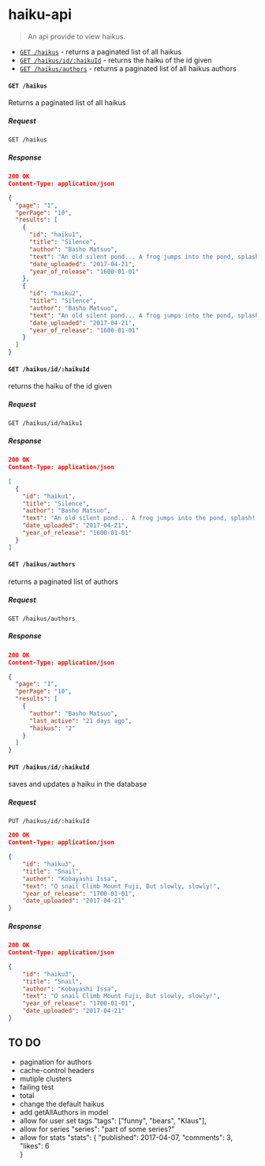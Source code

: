 # haiku-api

> An api provide to view haikus.

* [`GET /haikus`](#-get-haikus-) - returns a paginated list of all haikus
* [`GET /haikus/id/:haikuId`](#-get-haikus-id-haikuId) - returns the haiku of the id given
* [`GET /haikus/authors`](#-get-authors) - returns a paginated list of all haikus authors

#### `GET /haikus`
Returns a paginated list of all haikus

##### Request
```HTTP
GET /haikus
```

##### Response
```JSON
200 OK
Content-Type: application/json

{
  "page": "1",
  "perPage": "10",
  "results": [
    {
      "id": "haiku1",
      "title": "Silence",
      "author": "Basho Matsuo",
      "text": "An old silent pond... A frog jumps into the pond, splash! Silence again.",
      "date_uploaded": "2017-04-21",
      "year_of_release": "1600-01-01"
    },
    {
      "id": "haiku2",
      "title": "Silence",
      "author": "Basho Matsuo",
      "text": "An old silent pond... A frog jumps into the pond, splash! Silence again.",
      "date_uploaded": "2017-04-21",
      "year_of_release": "1600-01-01"
    }
  ]
}

```

#### `GET /haikus/id/:haikuId`
returns the haiku of the id given

##### Request
```HTTP
GET /haikus/id/haiku1
```

##### Response
```JSON
200 OK
Content-Type: application/json

[
  {
    "id": "haiku1",
    "title": "Silence",
    "author": "Basho Matsuo",
    "text": "An old silent pond... A frog jumps into the pond, splash! Silence again.",
    "date_uploaded": "2017-04-21",
    "year_of_release": "1600-01-01"
  }
]

```

#### `GET /haikus/authors`
returns a paginated list of authors

##### Request
```HTTP
GET /haikus/authors
```

##### Response
```JSON
200 OK
Content-Type: application/json

{
  "page": "1",
  "perPage": "10",
  "results": [
    {
      "author": "Basho Matsuo",
      "last_active": "21 days ago",
      "haikus": "2"
    }
  ]
}

```

#### `PUT /haikus/id/:haikuId`
saves and updates a haiku in the database

##### Request
```HTTP
PUT /haikus/id/:haikuId
```
```JSON
200 OK
Content-Type: application/json

{
    "id": "haiku3",
    "title": "Snail",
    "author": "Kobayashi Issa",
    "text": "O snail Climb Mount Fuji, But slowly, slowly!",
    "year_of_release": "1700-01-01",
    "date_uploaded": "2017-04-21"
}

```

##### Response
```JSON
200 OK
Content-Type: application/json

{
    "id": "haiku3",
    "title": "Snail",
    "author": "Kobayashi Issa",
    "text": "O snail Climb Mount Fuji, But slowly, slowly!",
    "year_of_release": "1700-01-01",
    "date_uploaded": "2017-04-21"
}

```

## TO DO

* pagination for authors
* cache-control headers
* mutiple clusters
* failing test
* total
* change the default haikus
* add getAllAuthors in model
* allow for user set tags "tags": ["funny", "bears", "Klaus"],
* allow for series "series": "part of some series?"
* allow for stats "stats": {
                              "published": 2017-04-07,
                              "comments": 3,
                              "likes": 6   
                           }
